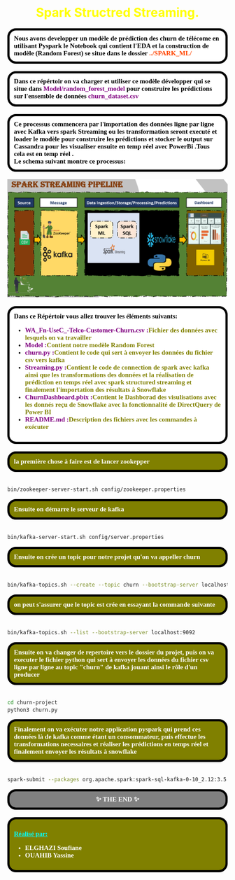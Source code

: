     
</div><br>

<h1 style='color:yellow' align='center'>
    Spark Structred Streaming.
</h1>


<div style="background-color:white; color:black; font-size:15px; font-family:Comic Sans MS; padding:10px; border: 5px solid black;font-weight:bold;border-radius: 20px;">
Nous avons developper un modèle de prédiction des churn de télécome en utilisant Pyspark le Notebook qui contient l'EDA et la construction de modèle (Random Forest) se situe dans le dossier <span style="color:orangered;">../SPARK_ML/ </span>
</div><br>

<div style="background-color:white; color:black; font-size:15px; font-family:Comic Sans MS; padding:10px; border: 5px solid black;font-weight:bold;border-radius: 20px;">
Dans ce répértoir on va charger et utiliser ce modèle développer qui se situe dans <span style="color:purple;">Model/random_forest_model</span> pour construire les prédictions sur l'ensemble de données <span style="color:purple;">churn_dataset.csv</span> 
</div><br>

<div style="background-color:white; color:black; font-size:15px; font-family:Comic Sans MS; padding:10px; border: 5px solid black;font-weight:bold;border-radius: 20px;">
Ce processus commencera par l'importation des données ligne par ligne avec Kafka vers spark Streaming ou les transformation seront executé et loader le modèle pour construire les prédictions et stocker le output sur Cassandra pour les visualiser ensuite en temp réel avec PowerBi .Tous cela est en temp réel .<br>
Le schema suivant montre ce processus:
</div><br>

<div style="text-align:center;height:70;">
    <img src="Pipeline.png" width=700 alt="image1">
</div><br>

<div style="background-color:white; color:black; font-size:15px; font-family:Comic Sans MS; padding:10px; border: 5px solid black;font-weight:bold;border-radius: 20px;">
Dans ce Répértoir vous allez trouver les éléments suivants:
<ul>
    <li><span style="color:purple">WA_Fn-UseC_-Telco-Customer-Churn.csv :</span><span style="color:olive">Fichier des données avec lesquels on va travailler</span></li>
    <li><span style="color:purple">Model :</span><span style="color:olive">Contient notre modèle Random Forest</span></li>
    <li><span style="color:purple">churn.py :</span><span style="color:olive">Contient le code qui sert à envoyer les données du fichier csv vers kafka</span></li>
    <li><span style="color:purple">Streaming.py :</span><span style="color:olive">Contient le code de connection de spark avec kafka ainsi que les transformations des données et la réalisation de prédiction en temps réel avec spark structured streaming et finalement l'importation des résultats à Snowflake </span></li>
    <li><span style="color:purple">ChurnDashboard.pbix :</span><span style="color:olive">Contient le Dashborad des visulisations avec les donnés reçu de Snowflake avec la fonctionnalité de DirectQuery de Power BI</span></li>
    <li><span style="color:purple">README.md :</span><span style="color:olive">Description des fichiers avec les commandes à exécuter</span></li>
</ul>
</div><br>

<div style="background-color:olive; color:white; font-size:15px; font-family:Comic Sans MS; padding:10px; border: 5px solid black;font-weight:bold;border-radius: 20px;">
la première chose à faire est de lancer zookepper</div><br>

```bash
bin/zookeeper-server-start.sh config/zookeeper.properties
```

<div style="background-color:olive; color:white; font-size:15px; font-family:Comic Sans MS; padding:10px; border: 5px solid black;font-weight:bold;border-radius: 20px;">
Ensuite on démarre le serveur de kafka </div><br>

```bash
bin/kafka-server-start.sh config/server.properties
```

<div style="background-color:olive; color:white; font-size:15px; font-family:Comic Sans MS; padding:10px; border: 5px solid black;font-weight:bold;border-radius: 20px;">
Ensuite on crée un topic pour notre projet qu'on va appeller churn</div><br>

```bash
bin/kafka-topics.sh --create --topic churn --bootstrap-server localhost:9092
```

<div style="background-color:olive; color:white; font-size:15px; font-family:Comic Sans MS; padding:10px; border: 5px solid black;font-weight:bold;border-radius: 20px;">
on peut s'assurer que le topic est crée en essayant la commande suivante</div><br>

```bash
bin/kafka-topics.sh --list --bootstrap-server localhost:9092
```

<div style="background-color:olive; color:white; font-size:15px; font-family:Comic Sans MS; padding:10px; border: 5px solid black;font-weight:bold;border-radius: 20px;">Ensuite on va changer de repertoire vers le dossier du projet, puis on va executer le fichier python qui sert à envoyer les données du fichier csv ligne par ligne au topic "churn" de kafka jouant ainsi le rôle d'un producer</div><br>

```bash
cd churn-project
python3 churn.py
```

<div style="background-color:olive; color:white; font-size:15px; font-family:Comic Sans MS; padding:10px; border: 5px solid black;font-weight:bold;border-radius: 20px;">Finalement on va exécuter notre application pyspark qui prend ces données là de kafka comme étant un consommateur, puis effectue les transformations necessaires et réaliser les prédictions en temps réel et finalement envoyer les résultats à snowflake</div><br>

```bash
spark-submit --packages org.apache.spark:spark-sql-kafka-0-10_2.12:3.5.0,net.snowflake:spark-snowflake_2.12:2.10.0-spark_3.2 Streaming.py
```

<div style="background-color:gray; color:white; font-size:15px; font-family:Comic Sans MS; padding:10px; border: 5px solid black;font-weight:bold;border-radius: 20px;text-align:center"> ✨ THE END ✨</div><br>

<div style="background-color:olive; color:white; font-size:15px; font-family:Comic Sans MS; padding:10px;font-weight:bold;border-radius: 20px;border: 5px solid black;">
<p style="color:cyan;font-weight:bold"><u>Réalisé par:</u></p>


<ul >
    <li href="https://github.com/SoufianeElghazi">ELGHAZI Soufiane</li>
    <li href="https://github.com/yassineouahib">OUAHIB Yassine</li>
</ul>
